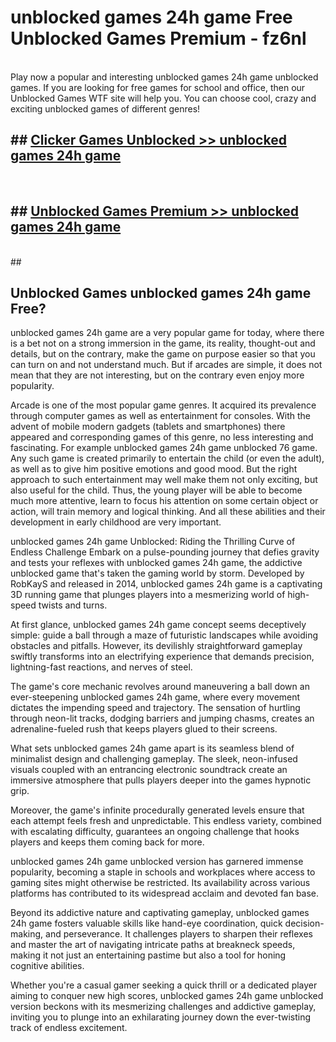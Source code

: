 # unblocked games 24h game  Free Unblocked Games Premium - fz6nl <br>
<br>
Play now a popular and interesting unblocked games 24h game unblocked games. If you are looking for free games for school and office, then our Unblocked Games WTF site will help you. You can choose cool, crazy and exciting unblocked games of different genres!


## ##  [Clicker Games Unblocked >> unblocked games 24h game](http://freeplayer.one?title=unblocked_games_24h_game&ref=UGames)
  <br>

##  ## [Unblocked Games Premium >> unblocked games 24h game](http://freeplayer.one?title=unblocked_games_24h_game&ref=UGames)
  <br>
  ##



## Unblocked Games unblocked games 24h game Free?

unblocked games 24h game are a very popular game for today, where there is a bet not on a strong immersion in the game, its reality, thought-out and details, but on the contrary, make the game on purpose easier so that you can turn on and not understand much. But if arcades are simple, it does not mean that they are not interesting, but on the contrary even enjoy more popularity.

Arcade is one of the most popular game genres. It acquired its prevalence through computer games as well as entertainment for consoles. With the advent of mobile modern gadgets (tablets and smartphones) there appeared and corresponding games of this genre, no less interesting and fascinating. For example unblocked games 24h game unblocked 76 game. Any such game is created primarily to entertain the child (or even the adult), as well as to give him positive emotions and good mood. But the right approach to such entertainment may well make them not only exciting, but also useful for the child. Thus, the young player will be able to become much more attentive, learn to focus his attention on some certain object or action, will train memory and logical thinking. And all these abilities and their development in early childhood are very important.

unblocked games 24h game Unblocked: Riding the Thrilling Curve of Endless Challenge
Embark on a pulse-pounding journey that defies gravity and tests your reflexes with unblocked games 24h game, the addictive unblocked game that's taken the gaming world by storm. Developed by RobKayS and released in 2014, unblocked games 24h game is a captivating 3D running game that plunges players into a mesmerizing world of high-speed twists and turns.

At first glance, unblocked games 24h game concept seems deceptively simple: guide a ball through a maze of futuristic landscapes while avoiding obstacles and pitfalls. However, its devilishly straightforward gameplay swiftly transforms into an electrifying experience that demands precision, lightning-fast reactions, and nerves of steel.

The game's core mechanic revolves around maneuvering a ball down an ever-steepening unblocked games 24h game, where every movement dictates the impending speed and trajectory. The sensation of hurtling through neon-lit tracks, dodging barriers and jumping chasms, creates an adrenaline-fueled rush that keeps players glued to their screens.

What sets unblocked games 24h game apart is its seamless blend of minimalist design and challenging gameplay. The sleek, neon-infused visuals coupled with an entrancing electronic soundtrack create an immersive atmosphere that pulls players deeper into the games hypnotic grip.

Moreover, the game's infinite procedurally generated levels ensure that each attempt feels fresh and unpredictable. This endless variety, combined with escalating difficulty, guarantees an ongoing challenge that hooks players and keeps them coming back for more.

unblocked games 24h game unblocked version has garnered immense popularity, becoming a staple in schools and workplaces where access to gaming sites might otherwise be restricted. Its availability across various platforms has contributed to its widespread acclaim and devoted fan base.

Beyond its addictive nature and captivating gameplay, unblocked games 24h game fosters valuable skills like hand-eye coordination, quick decision-making, and perseverance. It challenges players to sharpen their reflexes and master the art of navigating intricate paths at breakneck speeds, making it not just an entertaining pastime but also a tool for honing cognitive abilities.

Whether you're a casual gamer seeking a quick thrill or a dedicated player aiming to conquer new high scores, unblocked games 24h game unblocked version beckons with its mesmerizing challenges and addictive gameplay, inviting you to plunge into an exhilarating journey down the ever-twisting track of endless excitement.